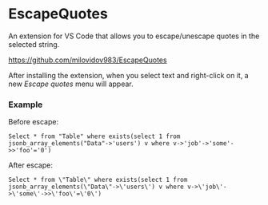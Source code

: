 # EscapeQuotes

An extension for VS Code that allows you to escape/unescape quotes in the selected string.

https://github.com/milovidov983/EscapeQuotes


After installing the extension, when you select text and right-click on it, a new *Escape quotes* menu will appear.

### Example

Before escape:

```
Select * from "Table" where exists(select 1 from jsonb_array_elements("Data"->'users') v where v->'job'->'some'->>'foo'='0')
```

After escape:

```
Select * from \"Table\" where exists(select 1 from jsonb_array_elements(\"Data\"->\'users\') v where v->\'job\'->\'some\'->>\'foo\'=\'0\')
```

